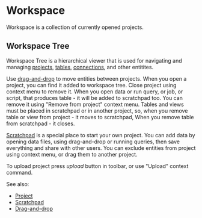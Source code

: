 <!-- TITLE: Workspace -->
<!-- SUBTITLE: -->

# Workspace

Workspace is a collection of currently opened projects.

## Workspace Tree 

Workspace Tree is a hierarchical viewer that is used for navigating and managing [projects](project.md),
[tables](table.md), [connections](../access/data-connection.md), and other entitites.

Use [drag-and-drop](../features/drag-and-drop.md) to move entities between projects.
When you open a project, you can find it added to workspace tree. Close project using context menu to remove it.
When you open data or run query, or job, or script, that produces table - it will be added to scratchpad too. You can remove it using "Remove from project" context menu.
Tables and views must be placed in scratchpad or in another project, so, when you remove table or view from project - it moves to scratchpad,
When you remove table from scratchpad - it closes.

[Scratchpad](scratchpad.md) is a special place to start your own project. You can add data by opening data files, using drag-and-drop or running queries,
then save everything and share with other users. You can exclude entities from project using context menu, or drag them to another project.

To upload project press _upload_ button in toolbar, or use "Upload" context command.

See also:

* [Project](project.md)
* [Scratchpad](scratchpad.md)
* [Drag-and-drop](../features/drag-and-drop.md)
